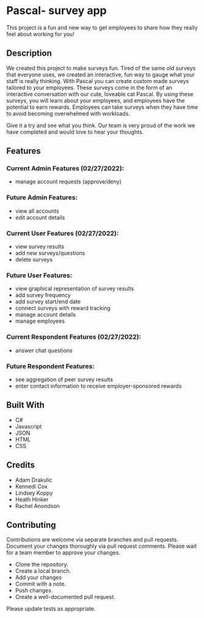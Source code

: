 
# Pascal- survey app 

This project is a fun and new way to get employees to share how they really feel about working for you!

## Description

We created this project to make surveys fun. Tired of the same old surveys that everyone uses, we created an interactive, fun way to gauge what your staff is really thinking. With Pascal you can create custom made surveys tailored to your employees. These surveys come in the form of an interactive conversation with our cute, loveable cat Pascal. By using these surveys, you will learn about your employees, and employees have the potential to earn rewards.  Employees can take surveys when they have time to avoid becoming overwhelmed with workloads.

Give it a try and see what you think. Our team is very proud of the work we have completed and would love to hear your thoughts.

## Features

### Current Admin Features (02/27/2022):
* manage account requests (approve/deny)

### Future Admin Features:
* view all accounts
* edit account details

### Current User Features (02/27/2022):
* view survey results
* add new surveys/questions
* delete surveys

### Future User Features:
* view graphical representation of survey results
* add survey frequency
* add survey start/end date
* connect surveys with reward tracking
* manage account details
* manage employees

### Current Respondent Features (02/27/2022):
* answer chat questions

### Future Respondent Features:
* see aggregation of peer survey results
* enter contact information to receive employer-sponsored rewards

## Built With
- C#
- Javascript
- JSON
- HTML
- CSS

## Credits
- Adam Drakulic
- Kennedi Cox
- Lindsey Koppy
- Heath Hinker
- Rachel Anondson

## Contributing
Contributions are welcome via separate branches and pull requests.  Document your changes thoroughly via pull request comments.  Please wait for a team member to approve your changes.

- Clone the repository.
- Create a local branch.
- Add your changes
- Commit with a note.
- Push changes.
- Create a well-documented pull request.

Please update tests as appropriate.
